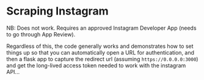 # Scraping Instagram

NB: Does not work. Requires an approved Instagram Developer App (needs to go through App Review).

Regardless of this, the code generally works and demonstrates how to set things up so that you can automatically open a URL for authentication, and then a flask app to capture the redirect url (assuming `https://0.0.0.0:3000`) and get the long-lived access token needed to work with the instagram API...
